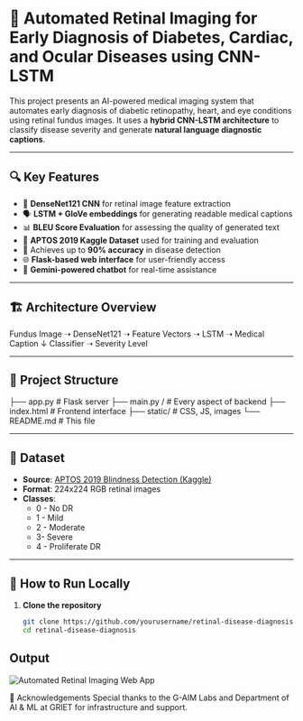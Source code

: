 # 🧠 Automated Retinal Imaging for Early Diagnosis of Diabetes, Cardiac, and Ocular Diseases using CNN-LSTM

This project presents an AI-powered medical imaging system that automates early diagnosis of diabetic retinopathy, heart, and eye conditions using retinal fundus images. It uses a **hybrid CNN-LSTM architecture** to classify disease severity and generate **natural language diagnostic captions**.

---

## 🔍 Key Features

- 🧬 **DenseNet121 CNN** for retinal image feature extraction  
- 🗣️ **LSTM + GloVe embeddings** for generating readable medical captions  
- 📊 **BLEU Score Evaluation** for assessing the quality of generated text  
- 🧪 **APTOS 2019 Kaggle Dataset** used for training and evaluation  
- 🧠 Achieves up to **90% accuracy** in disease detection  
- 🌐 **Flask-based web interface** for user-friendly access  
- 🤖 **Gemini-powered chatbot** for real-time assistance

---

## 🏗️ Architecture Overview

Fundus Image ➝ DenseNet121 ➝ Feature Vectors ➝ LSTM ➝ Medical Caption
↓
Classifier ➝ Severity Level


---

## 📁 Project Structure

├── app.py # Flask server
├── main.py / # Every aspect of backend
├── index.html # Frontend interface
├── static/ # CSS, JS, images
└── README.md # This file


---

## 🧪 Dataset

- **Source**: [APTOS 2019 Blindness Detection (Kaggle)](https://www.kaggle.com/competitions/aptos2019-blindness-detection)
- **Format**: 224x224 RGB retinal images
- **Classes**:
  - 0 - No DR  
  - 1 - Mild  
  - 2 - Moderate  
  - 3-  Severe  
  - 4 - Proliferate DR

---

## 🚀 How to Run Locally

1. **Clone the repository**
   ```bash
   git clone https://github.com/yourusername/retinal-disease-diagnosis.git
   cd retinal-disease-diagnosis


## Output
![Automated Retinal Imaging Web App](images/515eb559-67de-4345-b7ef-aacde217a261.png)


🙏 Acknowledgements
Special thanks to the G-AIM Labs and Department of AI & ML at GRIET for infrastructure and support.

